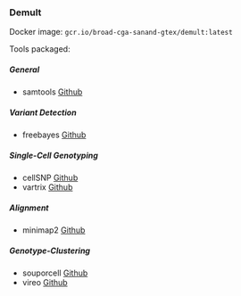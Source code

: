 ### Demult

Docker image: `gcr.io/broad-cga-sanand-gtex/demult:latest`

Tools packaged:

##### General
* samtools [Github](https://github.com/samtools/samtools)

##### Variant Detection
* freebayes [Github](https://github.com/ekg/freebayes)

##### Single-Cell Genotyping
* cellSNP [Github](https://github.com/single-cell-genetics/cellSNP)
* vartrix [Github](https://github.com/10XGenomics/vartrix)

##### Alignment
* minimap2 [Github](https://github.com/lh3/minimap2)

##### Genotype-Clustering
* souporcell [Github](https://github.com/wheaton5/souporcell)
* vireo [Github](https://github.com/single-cell-genetics/vireo)
